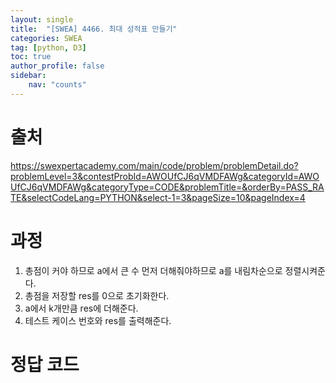 ```yaml
---
layout: single
title:  "[SWEA] 4466. 최대 성적표 만들기"
categories: SWEA
tag: [python, D3]
toc: true
author_profile: false
sidebar:
    nav: "counts"
---
```


# 출처
<https://swexpertacademy.com/main/code/problem/problemDetail.do?problemLevel=3&contestProbId=AWOUfCJ6qVMDFAWg&categoryId=AWOUfCJ6qVMDFAWg&categoryType=CODE&problemTitle=&orderBy=PASS_RATE&selectCodeLang=PYTHON&select-1=3&pageSize=10&pageIndex=4>

  
  
# 과정
1. 총점이 커야 하므로 a에서 큰 수 먼저 더해줘야하므로 a를 내림차순으로 정렬시켜준다.
2. 총점을 저장할 res를 0으로 초기화한다.
3. a에서 k개만큼 res에 더해준다.
4. 테스트 케이스 번호와 res를 출력해준다.






# 정답 코드
<script src="https://gist.github.com/kghees/5a5173ee57e7f8364d3ea48af3c2eba1.js"></script>